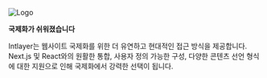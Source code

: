 ![Logo](https://github.com/aymericzip/intlayer/blob/main/docs/ko/packages/@intlayer/design-system/src/components/Logo/logo_with_text_no_frame.svg)

**국제화가 쉬워졌습니다**

Intlayer는 웹사이트 국제화를 위한 더 유연하고 현대적인 접근 방식을 제공합니다. Next.js 및 React와의 원활한 통합, 사용자 정의 가능한 구성, 다양한 콘텐츠 선언 형식에 대한 지원으로 인해 국제화에서 강력한 선택이 됩니다.
